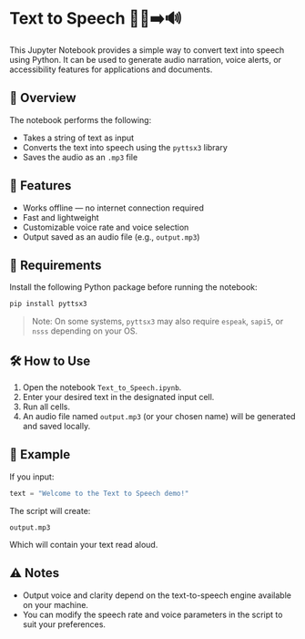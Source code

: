 # Text to Speech 📢📝➡️🔊

This Jupyter Notebook provides a simple way to convert text into speech using Python. It can be used to generate audio narration, voice alerts, or accessibility features for applications and documents.

## 📌 Overview

The notebook performs the following:
- Takes a string of text as input
- Converts the text into speech using the `pyttsx3` library
- Saves the audio as an `.mp3` file

## 🚀 Features

- Works offline — no internet connection required
- Fast and lightweight
- Customizable voice rate and voice selection
- Output saved as an audio file (e.g., `output.mp3`)

## 🧰 Requirements

Install the following Python package before running the notebook:

```bash
pip install pyttsx3
```

> Note: On some systems, `pyttsx3` may also require `espeak`, `sapi5`, or `nsss` depending on your OS.

## 🛠️ How to Use

1. Open the notebook `Text_to_Speech.ipynb`.
2. Enter your desired text in the designated input cell.
3. Run all cells.
4. An audio file named `output.mp3` (or your chosen name) will be generated and saved locally.

## 📝 Example

If you input:
```python
text = "Welcome to the Text to Speech demo!"
```

The script will create:
```
output.mp3
```

Which will contain your text read aloud.

## ⚠️ Notes

- Output voice and clarity depend on the text-to-speech engine available on your machine.
- You can modify the speech rate and voice parameters in the script to suit your preferences.
